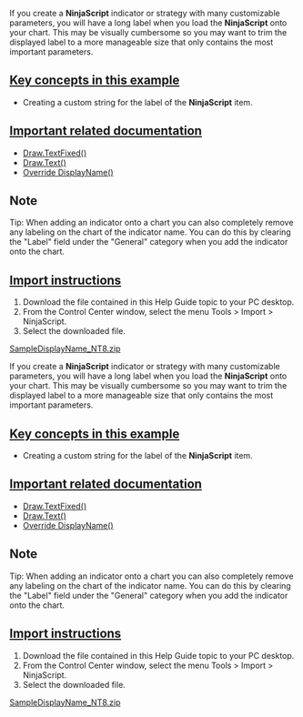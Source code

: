 If you create a **NinjaScript** indicator or strategy with many customizable parameters, you will have a long label when you load the **NinjaScript** onto your chart. This may be visually cumbersome so you may want to trim the displayed label to a more manageable size that only contains the most important parameters.

## [Key concepts in this example](https://developer.ninjatrader.com/docs/desktop/removing_and_custom_formatting_an_indicators_chart_label\#key-concepts-in-this-example)

- Creating a custom string for the label of the **NinjaScript** item.

## [Important related documentation](https://developer.ninjatrader.com/docs/desktop/removing_and_custom_formatting_an_indicators_chart_label\#important-related-documentation)

- [Draw.TextFixed()](https://developer.ninjatrader.com/docs/desktop/draw_textfixed)
- [Draw.Text()](https://developer.ninjatrader.com/docs/desktop/draw_text)
- [Override DisplayName()](https://developer.ninjatrader.com/docs/desktop/indicator_displayname)

## Note

Tip: When adding an indicator onto a chart you can also completely remove any labeling on the chart of the indicator name. You can do this by clearing the "Label" field under the "General" category when you add the indicator onto the chart.

## [Import instructions](https://developer.ninjatrader.com/docs/desktop/removing_and_custom_formatting_an_indicators_chart_label\#import-instructions)

1. Download the file contained in this Help Guide topic to your PC desktop.
2. From the Control Center window, select the menu Tools > Import > NinjaScript.
3. Select the downloaded file.

[SampleDisplayName\_NT8.zip](https://ninjatrader.com/support/helpGuides/nt8/samples/SampleDisplayName_NT8.zip)

If you create a **NinjaScript** indicator or strategy with many customizable parameters, you will have a long label when you load the **NinjaScript** onto your chart. This may be visually cumbersome so you may want to trim the displayed label to a more manageable size that only contains the most important parameters.

## [Key concepts in this example](https://developer.ninjatrader.com/docs/desktop/removing_and_custom_formatting_an_indicators_chart_label\#key-concepts-in-this-example)

- Creating a custom string for the label of the **NinjaScript** item.

## [Important related documentation](https://developer.ninjatrader.com/docs/desktop/removing_and_custom_formatting_an_indicators_chart_label\#important-related-documentation)

- [Draw.TextFixed()](https://developer.ninjatrader.com/docs/desktop/draw_textfixed)
- [Draw.Text()](https://developer.ninjatrader.com/docs/desktop/draw_text)
- [Override DisplayName()](https://developer.ninjatrader.com/docs/desktop/indicator_displayname)

## Note

Tip: When adding an indicator onto a chart you can also completely remove any labeling on the chart of the indicator name. You can do this by clearing the "Label" field under the "General" category when you add the indicator onto the chart.

## [Import instructions](https://developer.ninjatrader.com/docs/desktop/removing_and_custom_formatting_an_indicators_chart_label\#import-instructions)

1. Download the file contained in this Help Guide topic to your PC desktop.
2. From the Control Center window, select the menu Tools > Import > NinjaScript.
3. Select the downloaded file.

[SampleDisplayName\_NT8.zip](https://ninjatrader.com/support/helpGuides/nt8/samples/SampleDisplayName_NT8.zip)